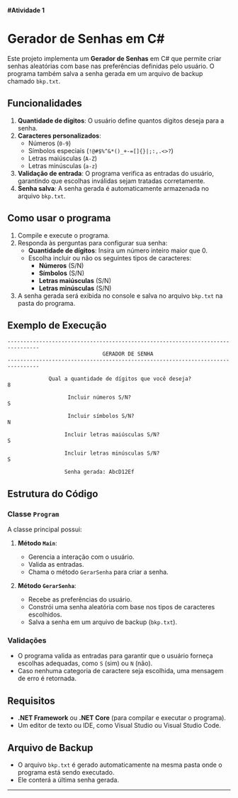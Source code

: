 **#Atividade 1**
# Gerador de Senhas em C#

Este projeto implementa um **Gerador de Senhas** em C# que permite criar senhas aleatórias com base nas preferências definidas pelo usuário. O programa também salva a senha gerada em um arquivo de backup chamado `bkp.txt`.

## Funcionalidades

1. **Quantidade de dígitos**: O usuário define quantos dígitos deseja para a senha.
2. **Caracteres personalizados**:
   - Números (`0-9`)
   - Símbolos especiais (`!@#$%^&*()_+-=[]{}|;:,.<>?`)
   - Letras maiúsculas (`A-Z`)
   - Letras minúsculas (`a-z`)
3. **Validação de entrada**: O programa verifica as entradas do usuário, garantindo que escolhas inválidas sejam tratadas corretamente.
4. **Senha salva**: A senha gerada é automaticamente armazenada no arquivo `bkp.txt`.

## Como usar o programa

1. Compile e execute o programa.
2. Responda às perguntas para configurar sua senha:
   - **Quantidade de dígitos**: Insira um número inteiro maior que 0.
   - Escolha incluir ou não os seguintes tipos de caracteres:
     - **Números** (S/N)
     - **Símbolos** (S/N)
     - **Letras maiúsculas** (S/N)
     - **Letras minúsculas** (S/N)
3. A senha gerada será exibida no console e salva no arquivo `bkp.txt` na pasta do programa.

## Exemplo de Execução

```
--------------------------------------------------------------------------------
                              GERADOR DE SENHA
--------------------------------------------------------------------------------

             Qual a quantidade de dígitos que você deseja?
8

                   Incluir números S/N?
S

                   Incluir símbolos S/N?
N

                  Incluir letras maiúsculas S/N?
S

                  Incluir letras minúsculas S/N?
S

                  Senha gerada: AbcD12Ef
```

## Estrutura do Código

### Classe `Program`

A classe principal possui:

1. **Método `Main`**:
   - Gerencia a interação com o usuário.
   - Valida as entradas.
   - Chama o método `GerarSenha` para criar a senha.

2. **Método `GerarSenha`**:
   - Recebe as preferências do usuário.
   - Constrói uma senha aleatória com base nos tipos de caracteres escolhidos.
   - Salva a senha em um arquivo de backup (`bkp.txt`).

### Validações
- O programa valida as entradas para garantir que o usuário forneça escolhas adequadas, como `S` (sim) ou `N` (não).
- Caso nenhuma categoria de caractere seja escolhida, uma mensagem de erro é retornada.

## Requisitos

- **.NET Framework** ou **.NET Core** (para compilar e executar o programa).
- Um editor de texto ou IDE, como Visual Studio ou Visual Studio Code.

## Arquivo de Backup

- O arquivo `bkp.txt` é gerado automaticamente na mesma pasta onde o programa está sendo executado.
- Ele conterá a última senha gerada.

---

